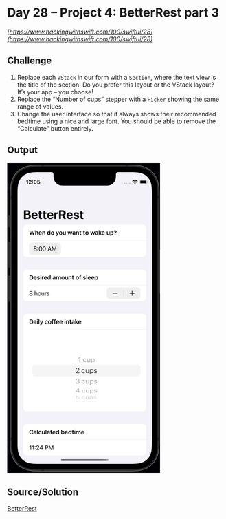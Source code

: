 # Day 28 – Project 4: BetterRest part 3

_[https://www.hackingwithswift.com/100/swiftui/28](https://www.hackingwithswift.com/100/swiftui/28)_

## Challenge

1. Replace each `VStack` in our form with a `Section`, where the text view is the title of the section. Do you prefer this layout or the VStack layout? It’s your app – you choose!
2. Replace the “Number of cups” stepper with a `Picker` showing the same range of values.
3. Change the user interface so that it always shows their recommended bedtime using a nice and large font. You should be able to remove the “Calculate” button entirely.

## Output

![BetterRest](../../assets/betterrest.gif)

## Source/Solution

[BetterRest](../../projects/BetterRest/)

